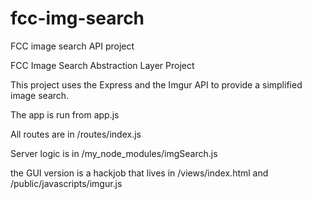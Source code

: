 # fcc-img-search
FCC image search API project

FCC Image Search Abstraction Layer Project

This project uses the Express and the Imgur API to provide a simplified image search.

The app is run from app.js

All routes are in /routes/index.js

Server logic is in /my_node_modules/imgSearch.js

the GUI version is a hackjob that lives in /views/index.html and /public/javascripts/imgur.js
